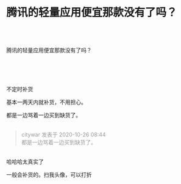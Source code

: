 # 腾讯的轻量应用便宜那款没有了吗？


<br />
<br />
<br />
腾讯的轻量应用便宜那款没有了吗？<br />
<br />
<br />
<br />
<br />


不定时补货

基本一两天内就补货，不用担心。

都是一边骂着一边买到缺货了。<br />
<br />


<div class="quote"><blockquote><font color="#999999">citywar 发表于 2020-10-26 08:44</font><br />
<font color="#999999">都是一边骂着一边买到缺货了。</font></blockquote></div><br />
哈哈哈太真实了

一般会补货的。扫我头像，可以打折
